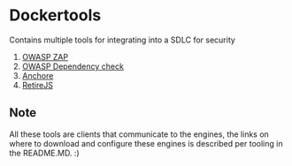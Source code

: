 
# Dockertools

Contains multiple tools for integrating into a SDLC for security

1. [OWASP ZAP](https://github.com/RiieCco/dockertools/tree/master/security/zapAPI "OWASP ZAP")
2. [OWASP Dependency check](https://github.com/RiieCco/dockertools/tree/master/security/dependency-check "Dep-check")
3. [Anchore](https://github.com/RiieCco/dockertools/tree/master/security/anchore "Anchore")
4. [RetireJS](https://github.com/RiieCco/dockertools/tree/master/security/retireJS "RetireJS")

## Note

All these tools are clients that communicate to the engines, the links on where to download
and configure these engines is described per tooling in the README.MD. :)
